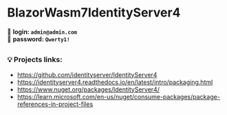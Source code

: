# BlazorWasm7IdentityServer4

:memo: 
**login: `admin@admin.com`**<br>
:memo: 
**password: `Qwerty1!`**
##
### :bulb: Projects links:
- https://github.com/identityserver/IdentityServer4
- https://identityserver4.readthedocs.io/en/latest/intro/packaging.html
- https://www.nuget.org/packages/IdentityServer4/
- https://learn.microsoft.com/en-us/nuget/consume-packages/package-references-in-project-files

